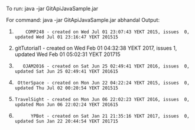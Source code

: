 To run: java -jar GitApiJavaSample.jar <name of the user on GitHub>

For command: java -jar GitApiJavaSample.jar abhandal
Output:
  1)         COMP248 - created on Wed Jul 01 23:07:43 YEKT 2015, issues  0, updated Wed Jul 01 23:16:47 YEKT 201515
  2)    gitTutorial1 - created on Wed Feb 01 04:32:38 YEKT 2017, issues  1, updated Wed Feb 01 05:02:31 YEKT 201715
  3)        OJAM2016 - created on Sat Jun 25 02:49:41 YEKT 2016, issues  0, updated Sat Jun 25 02:49:41 YEKT 201615
  4)      OtterSpace - created on Mon Jun 22 04:22:24 YEKT 2015, issues  0, updated Thu Jul 02 00:20:54 YEKT 201515
  5)     TravelSight - created on Mon Jun 06 22:02:23 YEKT 2016, issues  0, updated Mon Jun 06 22:02:24 YEKT 201615
  6)           YPBot - created on Sat Jan 21 21:35:16 YEKT 2017, issues  0, updated Sun Jan 22 20:44:54 YEKT 201715